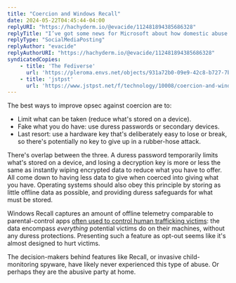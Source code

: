 ```yaml
---
title: "Coercion and Windows Recall"
date: 2024-05-22T04:45:44-04:00
replyURI: "https://hachyderm.io/@evacide/112481894385686328"
replyTitle: "I’ve got some news for Microsoft about how domestic abuse works."
replyType: "SocialMediaPosting"
replyAuthor: "evacide"
replyAuthorURI: "https://hachyderm.io/@evacide/112481894385686328"
syndicatedCopies:
    - title: 'The Fediverse'
      url: 'https://pleroma.envs.net/objects/931a72b0-09e9-42c8-b727-7b7a029b791c'
    - title: 'jstpst'
      url: 'https://www.jstpst.net/f/technology/10008/coercion-and-windows-recall-cw-vague-references-to-domestic'
---
```

The best ways to improve opsec against coercion are to:

- Limit what can be taken (reduce what's stored on a device).
- Fake what you do have: use duress passwords or secondary devices.
- Last resort: use a hardware key that's deliberately easy to lose or break, so there's potentially no key to give up in a rubber-hose attack.

There's overlap between the three. A duress password temporarily limits what's stored on a device, and losing a decryption key is more or less the same as instantly wiping encrypted data to reduce what you have to offer. All come down to having less data to give when coerced into giving what you have. Operating systems should also obey this principle by storing as little offline data as possible, and providing duress safeguards for what must be stored.

Windows Recall captures an amount of offline telemetry comparable to parental-control apps [often used to control human trafficking victims](https://www.forbes.com/sites/thomasbrewster/2023/04/06/sex-traffickers-use-parenting-apps-like-life360-to-spy-on-victims/): the data encompass _everything_ potential victims do on their machines, without any duress protections. Presenting such a feature as opt-out seems like it's almost designed to hurt victims.

The decision-makers behind features like Recall, or invasive child-monitoring spyware, have likely never experienced this type of abuse. Or perhaps they are the abusive party at home.

